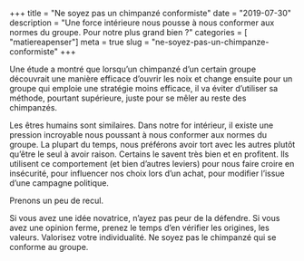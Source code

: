 +++
title = "Ne soyez pas un chimpanzé conformiste"
date = "2019-07-30"
description = "Une force intérieure nous pousse à nous conformer aux normes du groupe. Pour notre plus grand bien ?"
categories = [
    "matiereapenser"]
meta = true
slug = "ne-soyez-pas-un-chimpanze-conformiste"
+++

Une étude a montré que lorsqu’un chimpanzé d’un certain groupe découvrait une manière efficace d’ouvrir les noix et change ensuite pour un groupe qui emploie une stratégie moins efficace, il va éviter d’utiliser sa méthode, pourtant supérieure, juste pour se mêler au reste des chimpanzés.  

Les êtres humains sont similaires. Dans notre for intérieur, il existe une pression incroyable nous poussant à nous conformer aux normes du groupe. La plupart du temps, nous préférons avoir tort avec les autres plutôt qu’être le seul à avoir raison. Certains le savent très bien et en profitent. Ils utilisent ce comportement (et bien d’autres leviers) pour nous faire croire en insécurité, pour influencer nos choix lors d’un achat, pour modifier l’issue d’une campagne politique.  

Prenons un peu de recul.   

Si vous avez une idée novatrice, n’ayez pas peur de la défendre. Si vous avez une opinion ferme, prenez le temps d’en vérifier les origines, les valeurs. Valorisez votre individualité.
Ne soyez pas le chimpanzé qui se conforme au groupe.